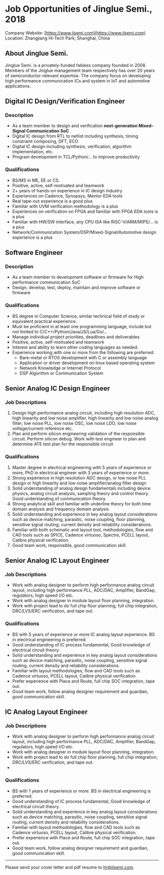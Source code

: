 # Job Opportunities of Jinglue Semi., 2018

Company Website: [https://www.jlsemi.com](https://www.jlsemi.com)
Location: Zhangjiang Hi-Tech Park, Shanghai, China

## About Jinglue Semi.

Jinglue Semi. is a privately-funded fabless company founded in 2008. Members of the Jinglue management team respectively has over 20 years of semiconductor-relevant expertise. The company focus on developing high performance communication ICs and system in IoT and automotive applications. 

## Digital IC Design/Verification Engineer

### Description

- As a team member to design and verification **next-generation Mixed-Signal Communication SoC**
- Digital IC design from RTL to netlist including synthesis, timing constraint composing, DFT, ECO
- Digital IC design including synthesis, verification, algorithm implementation, etc.
- Program development in TCL/Python/... to improve productivity

### Qualifications

- BS/MS in ME, EE or CS.
- Positive, active, self-motivated and teamwork
- 2+ years of hands-on experience in IC design industry
- Experiences on Cadence, Synopsys, Mentor EDA tools
- Real tape-out experience is a good plus
- Familiar with UVM verification methodology is a plus
- Experiences on verification on FPGA and familiar with FPGA EDA tools is a plus
- Familiar with HW/SW interface, any CPU ISA like RISC-V/ARM/MIPS/... is a plus
- Network/Communication System/DSP/Mixed-Signal/Automotive design experience is a plus

## Software Engineer

### Description

- As a team member to development software or firmware for High performance communication SoC
- Design, develop, test, deploy, maintain and improve software or firmware

### Qualifications

- BS degree in Computer Science, similar technical field of study or equivalent practical experience.
- Must be proficient in at least one programming language, include but not limited to C/C++/Python/Java/JS/Lua/Go/...
- Manage individual project priorities, deadlines and deliverables
- Positive, active, self-motivated and teamwork
- Interest and ability to learn other coding languages as needed.
- Experience working with one or more from the following are preferred:
    - Bare-metal or RTOS development with C or assembly language
    - Application or driver development on linux based operating system
    - Network Knowledge or Internet Protocol
    - DSP Algorithm or Communication System

## Senior Analog IC Design Engineer

### Job Descriptions

1. Design high performance analog circuit, including high resolution ADC, high linearity and low noise amplifier, high linearity and low noise analog filter; low noise PLL, low noise OSC, low noise LDO, low noise voltage/current reference etc.
2. Plan and perform silicon engineering validation of the responsible circuit. Perform silicon debug. Work with test engineer to plan and determine ATE test plan for the responsible circuit

### Qualifications

1. Master degree in electrical engineering with 5 years of experience or more, PhD in electrical engineer with 3 years of experience or more.
2. Strong experience in high resolution ADC design, or low noise PLL design or high linearity and low noise amplifier/analog filter design
3. Solid understanding of analog design fundamentals including device physics, analog circuit analysis, sampling theory and control theory. Good understanding of communication theory.
4. Strong analytical skill and familiar with underline theory for both time domain analysis and frequency domain analysis
5. Solid understanding and experience in key analog layout considerations such as device matching, parasitic, noise coupling, floor planning, sensitive signal routing, current density and reliability considerations.
6. Familiar with both schematic and layout tool, methodologies, flow and CAD tools such as SPICE, Cadence virtuoso, Spectre, PCELL layout, Calibre physical verification.
7. Good team work, responsible, good communication skill.

## Senior Analog IC Layout Engineer

### Job Descriptions

- Work with analog designer to perform high performance analog circuit layout, including high performance PLL, ADC/DAC, Amplifier, BandGap, regulators, high speed I/O etc.
- Work with analog designer in module layout floor planning, integration.
- Work with project lead to do full chip floor planning, full chip integration, DRC/LVS/ERC verification, and tape out.

### Qualifications

- BS with 5 years of experience or more IC analog layout experience. BS in electrical engineering is preferred.
- Good understanding of IC process fundamental, Good knowledge of electrical circuit theory.
- Solid understanding and experience in key analog layout considerations such as device matching, parasitic, noise coupling, sensitive signal routing, current density and reliability considerations.
- Familiar with layout methodologies, flow and CAD tools such as Cadence virtuoso, PCELL layout, Calibre physical verification.
- Prefer experience with Place and Route, full chip SOC integration, tape out.
- Good team work, follow analog designer requirement and guardian, good communication skill.

## IC Analog Layout Engineer

### Job Descriptions

- Work with analog designer to perform high performance analog circuit layout, including high performance PLL, ADC/DAC, Amplifier, BandGap, regulators, high speed I/O etc.
- Work with analog designer in module layout floor planning, integration.
- Work with project lead to do full chip floor planning, full chip integration, DRC/LVS/ERC verification, and tape out.
- 
### Qualifications

- BS with 1 years of experience or more. BS in electrical engineering is preferred. 
- Good understanding of IC process fundamental, Good knowledge of electrical circuit theory.
- Solid understanding and experience in key analog layout considerations such as device matching, parasitic, noise coupling, sensitive signal routing, current density and reliability considerations.
- Familiar with layout methodologies, flow and CAD tools such as Cadence virtuoso, PCELL layout, Calibre physical verification.
- Prefer experience with Place and Route, full chip SOC integration, tape out.
- Good team work, follow analog designer requirement and guardian, good communication skill.

----

Please send your cover letter and pdf resume to <hr@jlsemi.com>.
